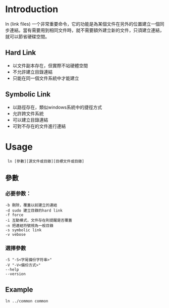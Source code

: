 # Introduction

ln (link files) 一个非常重要命令，它的功能是為某個文件在另外的位置建立一個同步連結。當有需要用到相同文件時，就不需要額外建立新的文件，只須建立連結，就可以節省硬碟空間。

## Hard Link

* 以文件副本存在，但實際不站硬體空間
* 不允許建立目錄連結
* 只能在同一個文件系統中才能建立

## Symbolic Link

* 以路徑存在，類似windows系統中的捷徑方式
* 允許跨文件系統
* 可以建立目錄連結
* 可對不存在的文件進行連結

# Usage

     ln [參數][源文件或目錄][目標文件或目錄]

## 參數

### 必要参数：

    -b 刪除，覆蓋以前建立的連結
    -d sudo 建立目錄的hard link
    -f force
    -i 互動模式，文件存在則提醒是否覆蓋
    -n 把連結符號視為一般目錄
    -s symbolic link
    -v vebose

### 選擇參數

    -S "-S<字尾備份字符串>"
    -V "-V<備份方式>"
    --help
    --version

## Example

    ln ../common common




